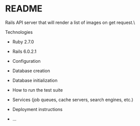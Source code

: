 # README
Rails API server that will render a list of images on get request.\

Technologies

* Ruby 2.7.0

* Rails 6.0.2.1

* Configuration

* Database creation

* Database initialization

* How to run the test suite

* Services (job queues, cache servers, search engines, etc.)

* Deployment instructions

* ...
